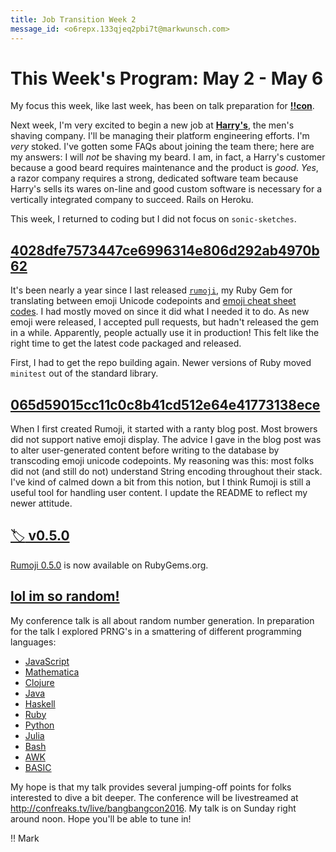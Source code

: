 ```yaml
---
title: Job Transition Week 2
message_id: <o6repx.133qjeq2pbi7t@markwunsch.com>
---
```


This Week's Program: May 2 - May 6
==================================

My focus this week, like last week, has been on talk preparation for
[**!!con**](http://bangbangcon.com).

Next week, I'm very excited to begin a new job at
[**Harry's**](https://www.harrys.com), the men's shaving company. I'll
be managing their platform engineering efforts. I'm _very_
stoked. I've gotten some FAQs about joining the team there; here are
my answers: I will _not_ be shaving my beard. I am, in fact, a Harry's
customer because a good beard requires maintenance and the product is
_good_. _Yes_, a razor company requires a strong, dedicated software
team because Harry's sells its wares on-line and good custom software
is necessary for a vertically integrated company to succeed. Rails on
Heroku.

This week, I returned to coding but I did not focus on
`sonic-sketches`.

## [4028dfe7573447ce6996314e806d292ab4970b62][travis]

It's been nearly a year since I last released
[`rumoji`](https://rubygems.org/gems/rumoji), my Ruby Gem for
translating between emoji Unicode codepoints and
[emoji cheat sheet codes](http://www.emoji-cheat-sheet.com). I had
mostly moved on since it did what I needed it to do. As new emoji were
released, I accepted pull requests, but hadn't released the gem in a
while. Apparently, people actually use it in production! This felt
like the right time to get the latest code packaged and released.

First, I had to get the repo building again. Newer versions of Ruby
moved `minitest` out of the standard library.

## [065d59015cc11c0c8b41cd512e64e41773138ece][readme]

When I first created Rumoji, it started with a ranty blog post. Most
browers did not support native emoji display. The advice I gave in the
blog post was to alter user-generated content before writing to the
database by transcoding emoji unicode codepoints. My reasoning was
this: most folks did not (and still do not) understand String encoding
throughout their stack. I've kind of calmed down a bit from this
notion, but I think Rumoji is still a useful tool for handling user
content. I update the README to reflect my newer attitude.

## [<span style="font-weight:normal;">🏷</span> v0.5.0][tag]

[Rumoji 0.5.0](https://rubygems.org/gems/rumoji/versions/0.5.0) is now
available on RubyGems.org.

## [lol im so random!][talk]

My conference talk is all about random number generation. In
preparation for the talk I explored PRNG's in a smattering of
different programming languages:

+ [JavaScript](http://www.ecma-international.org/ecma-262/6.0/#sec-math.random)
+ [Mathematica](https://reference.wolfram.com/language/tutorial/RandomNumberGeneration.html)
+ [Clojure](https://clojuredocs.org/clojure.core/rand)
+ [Java](https://docs.oracle.com/javase/8/docs/api/java/util/Random.html)
+ [Haskell](https://hackage.haskell.org/package/random-1.1/docs/System-Random.html)
+ [Ruby](http://ruby-doc.org/core-2.2.0/Random.html)
+ [Python](https://docs.python.org/3/library/random.html)
+ [Julia](http://docs.julialang.org/en/release-0.4/stdlib/numbers/#random-numbers)
+ [Bash](http://www.tldp.org/LDP/abs/html/randomvar.html)
+ [AWK](https://www.gnu.org/software/gawk/manual/html_node/Numeric-Functions.html#DOCF43)
+ [BASIC](https://www.c64-wiki.com/index.php/RND)

My hope is that my talk provides several jumping-off points for folks
interested to dive a bit deeper. The conference will be livestreamed
at <http://confreaks.tv/live/bangbangcon2016>. My talk is on Sunday
right around noon. Hope you'll be able to tune in!

‼ Mark

[travis]: https://github.com/mwunsch/rumoji/commit/4028dfe7573447ce6996314e806d292ab4970b62

[readme]: https://github.com/mwunsch/rumoji/commit/065d59015cc11c0c8b41cd512e64e41773138ece

[tag]: https://github.com/mwunsch/rumoji/commit/74c5080a8e2b6db059e6012ebbc7390b5ad942c6

[talk]: http://bangbangcon.com/speakers.html#mark-wunsch

